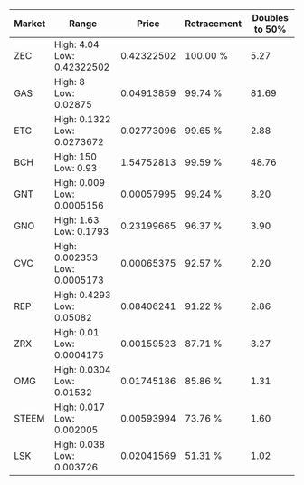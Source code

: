 | Market | Range | Price| Retracement | Doubles to 50% |
| --- | --- | --- | --- | --- |
| ZEC | High: 4.04<br />Low: 0.42322502 | 0.42322502 | 100.00 % | 5.27 |
| GAS | High: 8<br />Low: 0.02875 | 0.04913859 | 99.74 % | 81.69 |
| ETC | High: 0.1322<br />Low: 0.0273672 | 0.02773096 | 99.65 % | 2.88 |
| BCH | High: 150<br />Low: 0.93 | 1.54752813 | 99.59 % | 48.76 |
| GNT | High: 0.009<br />Low: 0.0005156 | 0.00057995 | 99.24 % | 8.20 |
| GNO | High: 1.63<br />Low: 0.1793 | 0.23199665 | 96.37 % | 3.90 |
| CVC | High: 0.002353<br />Low: 0.0005173 | 0.00065375 | 92.57 % | 2.20 |
| REP | High: 0.4293<br />Low: 0.05082 | 0.08406241 | 91.22 % | 2.86 |
| ZRX | High: 0.01<br />Low: 0.0004175 | 0.00159523 | 87.71 % | 3.27 |
| OMG | High: 0.0304<br />Low: 0.01532 | 0.01745186 | 85.86 % | 1.31 |
| STEEM | High: 0.017<br />Low: 0.002005 | 0.00593994 | 73.76 % | 1.60 |
| LSK | High: 0.038<br />Low: 0.003726 | 0.02041569 | 51.31 % | 1.02 |
